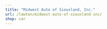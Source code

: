 ```yaml
---
title: "Midwest Auto of Siouxland, Inc."
url: /lawton/midwest-auto-of-siouxland-inc/
shop: car
---
```

